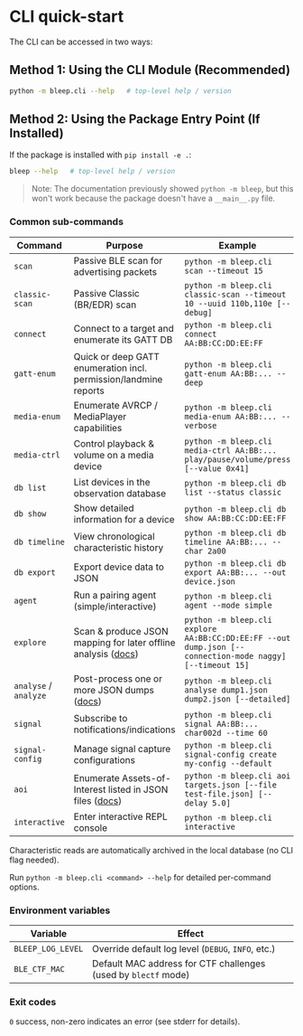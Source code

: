 # CLI quick-start

The CLI can be accessed in two ways:

## Method 1: Using the CLI Module (Recommended)

```bash
python -m bleep.cli --help   # top-level help / version
```

## Method 2: Using the Package Entry Point (If Installed)

If the package is installed with `pip install -e .`:

```bash
bleep --help   # top-level help / version
```

> Note: The documentation previously showed `python -m bleep`, but this won't work because the package doesn't have a `__main__.py` file.

### Common sub-commands

| Command | Purpose | Example |
|---------|---------|---------|
| `scan` | Passive BLE scan for advertising packets | `python -m bleep.cli scan --timeout 15` |
| `classic-scan` | Passive Classic (BR/EDR) scan | `python -m bleep.cli classic-scan --timeout 10 --uuid 110b,110e [--debug]` |
| `connect` | Connect to a target and enumerate its GATT DB | `python -m bleep.cli connect AA:BB:CC:DD:EE:FF` |
| `gatt-enum` | Quick or deep GATT enumeration incl. permission/landmine reports | `python -m bleep.cli gatt-enum AA:BB:... --deep` |
| `media-enum` | Enumerate AVRCP / MediaPlayer capabilities | `python -m bleep.cli media-enum AA:BB:... --verbose` |
| `media-ctrl` | Control playback & volume on a media device | `python -m bleep.cli media-ctrl AA:BB:... play/pause/volume/press [--value 0x41]` |
| `db list` | List devices in the observation database | `python -m bleep.cli db list --status classic` |
| `db show` | Show detailed information for a device | `python -m bleep.cli db show AA:BB:CC:DD:EE:FF` |
| `db timeline` | View chronological characteristic history | `python -m bleep.cli db timeline AA:BB:... --char 2a00` |
| `db export` | Export device data to JSON | `python -m bleep.cli db export AA:BB:... --out device.json` |
| `agent` | Run a pairing agent (simple/interactive) | `python -m bleep.cli agent --mode simple` |
| `explore` | Scan & produce JSON mapping for later offline analysis ([docs](explore_mode.md)) | `python -m bleep.cli explore AA:BB:CC:DD:EE:FF --out dump.json [--connection-mode naggy] [--timeout 15]` |
| `analyse` / `analyze` | Post-process one or more JSON dumps ([docs](analysis_mode.md)) | `python -m bleep.cli analyse dump1.json dump2.json [--detailed]` |
| `signal` | Subscribe to notifications/indications | `python -m bleep.cli signal AA:BB:... char002d --time 60` |
| `signal-config` | Manage signal capture configurations | `python -m bleep.cli signal-config create my-config --default` |
| `aoi` | Enumerate Assets-of-Interest listed in JSON files ([docs](aoi_mode.md)) | `python -m bleep.cli aoi targets.json [--file test-file.json] [--delay 5.0]` |
| `interactive` | Enter interactive REPL console | `python -m bleep.cli interactive` |

Characteristic reads are automatically archived in the local database (no CLI flag needed).

Run `python -m bleep.cli <command> --help` for detailed per-command options.

### Environment variables

| Variable | Effect |
|----------|--------|
| `BLEEP_LOG_LEVEL` | Override default log level (`DEBUG`, `INFO`, etc.) |
| `BLE_CTF_MAC` | Default MAC address for CTF challenges (used by `blectf` mode) |

### Exit codes

`0` success, non-zero indicates an error (see stderr for details). 